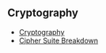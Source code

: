 ## Cryptography
* [Cryptography](https://docs.microsoft.com/en-us/windows/desktop/seccrypto/cryptography-portal)
* [Cipher Suite Breakdown](https://blogs.technet.microsoft.com/askpfeplat/2017/12/26/cipher-suite-breakdown/)

